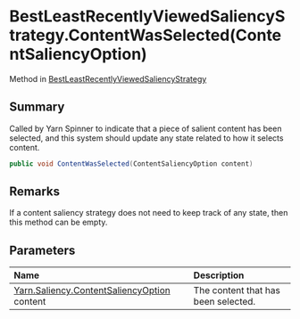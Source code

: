 # BestLeastRecentlyViewedSaliencyStrategy.ContentWasSelected(ContentSaliencyOption)

Method in [BestLeastRecentlyViewedSaliencyStrategy](/docs/api/csharp/yarn.saliency.bestleastrecentlyviewedsaliencystrategy.md)

## Summary


Called by Yarn Spinner to indicate that a piece of salient content
has been selected, and this system should update any state related
to how it selects content.


```csharp
public void ContentWasSelected(ContentSaliencyOption content)
```

## Remarks

If a content saliency strategy does not need to keep track
of any state, then this method can be empty.

## Parameters

|Name|Description|
|:---|:---|
|[Yarn.Saliency.ContentSaliencyOption](/docs/api/csharp/yarn.saliency.contentsaliencyoption.md) content|The content that has been selected.|

